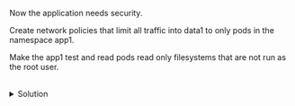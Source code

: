 Now the application needs security.

Create network policies that limit all traffic into data1 to only pods in the namespace app1.

Make the app1 test and read pods read only filesystems that are not run as the root user.

<br>
<details>
<summary>Solution</summary>

Examine the network policy to deny anything into data1

```plain
cat /root/security/network_policy_deny.yaml
```{{exec}}

Examine the network policy to allow app1 pods to communicate in on port 3306

```plain
cat /root/security/network_policay_allow_app1.yaml
```{{exec}}

Apply the polcies.

```plain
kubectl create -f /root/security/network_policy_deny.yaml
```{{exec}}

```plain
kubectl create -f /root/security/network_policy_deny.yaml
```{{exec}}

Test communication is still working for the application

Test that you are able to see your application in action.

```plain
curl application.lab.mine:30080/test
curl application.lab.mine:30080/read
```{{exec}}

Create a mysql image in the default namespace and verify that it no longer connects.

```plain
kubectl run mysql-client --image=mysql:5.7 -it --rm --restart=Never -- /bin/bash
```{{exec}}

```plain
mysql -h mysql-service -uroot -p'Very$ecure1#' -e 'use visitors; show tables; select * from persons'
```{{exec}}

Create one in the app namespace and verify it connects.

```plain
kubectl run mysql-client  --image=mysql:5.7 -it --rm --restart=Never -- /bin/bash
```{{exec}}

```plain
mysql -h mysql-service -uroot -p'Very$ecure1#' -e 'use visitors; show tables; select * from persons'
```{{exec}}

Redeploy the read application in a secure fashion.

```plain
kubectl delete pod read-app1 -n app1
```{{exec}}

Check the new deployment for added security of non-root user and disallowed privilege escalation

```plain
cat /root/security/secure-read-app1.yaml
```{{exec}}

Deploy the application and verify connectivity

```plain
kubectl create -f /root/security/secure-read-app1.yaml
```{{exec}}

```plain
curl application.lab.mine:30080/read
```{{exec}}
